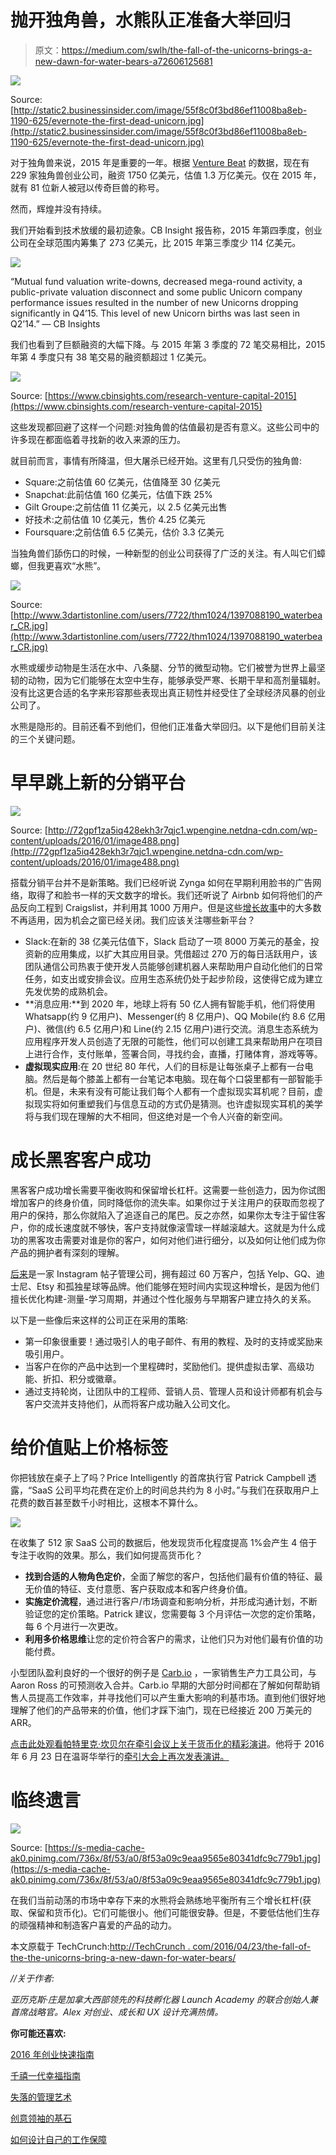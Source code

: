 # 抛开独角兽，水熊队正准备大举回归

> 原文：<https://medium.com/swlh/the-fall-of-the-unicorns-brings-a-new-dawn-for-water-bears-a72606125681>

![](img/e417959173380e5548816ad63404cda3.png)

Source: [http://static2.businessinsider.com/image/55f8c0f3bd86ef11008ba8eb-1190-625/evernote-the-first-dead-unicorn.jpg](http://static2.businessinsider.com/image/55f8c0f3bd86ef11008ba8eb-1190-625/evernote-the-first-dead-unicorn.jpg)

对于独角兽来说，2015 年是重要的一年。根据 [Venture Beat](http://venturebeat.com/2016/01/18/there-are-now-229-unicorn-startups-with-175b-in-funding-and-1-3b-valuation/) 的数据，现在有 229 家独角兽创业公司，融资 1750 亿美元，估值 1.3 万亿美元。仅在 2015 年，就有 81 位新人被冠以传奇巨兽的称号。

然而，辉煌并没有持续。

我们开始看到技术放缓的最初迹象。CB Insight 报告称，2015 年第四季度，创业公司在全球范围内筹集了 273 亿美元，比 2015 年第三季度少 114 亿美元。

![](img/701b5eccce53a5ccb07624ec759f665d.png)

“Mutual fund valuation write-downs, decreased mega-round activity, a public-private valuation disconnect and some public Unicorn company performance issues resulted in the number of new Unicorns dropping significantly in Q4’15\. This level of new Unicorn births was last seen in Q2’14.” — CB Insights

我们也看到了巨额融资的大幅下降。与 2015 年第 3 季度的 72 笔交易相比，2015 年第 4 季度只有 38 笔交易的融资额超过 1 亿美元。

![](img/2da6820da0fde767c62d574548c8825d.png)

Source: [https://www.cbinsights.com/research-venture-capital-2015](https://www.cbinsights.com/research-venture-capital-2015)

这些发现都回避了这样一个问题:对独角兽的估值最初是否有意义。这些公司中的许多现在都面临着寻找新的收入来源的压力。

就目前而言，事情有所降温，但大屠杀已经开始。这里有几只受伤的独角兽:

*   Square:之前估值 60 亿美元，估值降至 30 亿美元
*   Snapchat:此前估值 160 亿美元，估值下跌 25%
*   Gilt Groupe:之前估值 11 亿美元，以 2.5 亿美元出售
*   好技术:之前估值 10 亿美元，售价 4.25 亿美元
*   Foursquare:之前估值 6.5 亿美元，估价 3.3 亿美元

当独角兽们舔伤口的时候，一种新型的创业公司获得了广泛的关注。有人叫它们蟑螂，但我更喜欢“水熊”。

![](img/ab6b826eb4f670fc19c000467aeead41.png)

Source: [http://www.3dartistonline.com/users/7722/thm1024/1397088190_waterbear_CR.jpg](http://www.3dartistonline.com/users/7722/thm1024/1397088190_waterbear_CR.jpg)

水熊或缓步动物是生活在水中、八条腿、分节的微型动物。它们被誉为世界上最坚韧的动物，因为它们能够在太空中生存，能够承受严寒、长期干旱和高剂量辐射。没有比这更合适的名字来形容那些表现出真正韧性并经受住了全球经济风暴的创业公司了。

水熊是隐形的。目前还看不到他们，但他们正准备大举回归。以下是他们目前关注的三个关键问题。

# **早早跳上新的分销平台**

![](img/f2c60ab63f2250dd3c1afa47d827705b.png)

Source: [http://72gpf1za5iq428ekh3r7qjc1.wpengine.netdna-cdn.com/wp-content/uploads/2016/01/image488.png](http://72gpf1za5iq428ekh3r7qjc1.wpengine.netdna-cdn.com/wp-content/uploads/2016/01/image488.png)

搭载分销平台并不是新策略。我们已经听说 Zynga 如何在早期利用脸书的广告网络，取得了和脸书一样的天文数字的增长。我们还听说了 Airbnb 如何将他们的产品反向工程到 Craigslist，并利用其 1000 万用户。但是这些[增长故事](https://growthhackers.com/growth-studies)中的大多数不再适用，因为机会之窗已经关闭。我们应该关注哪些新平台？

*   Slack:在新的 38 亿美元估值下，Slack 启动了一项 8000 万美元的基金，投资新的应用集成，以扩大其应用目录。凭借超过 270 万的每日活跃用户，该团队通信公司热衷于使开发人员能够创建机器人来帮助用户自动化他们的日常任务，如支出或安排会议。应用生态系统仍处于起步阶段，这使得它成为建立先发优势的成熟机会。
*   **消息应用:**到 2020 年，地球上将有 50 亿人拥有智能手机，他们将使用 Whatsapp(约 9 亿用户)、Messenger(约 8 亿用户)、QQ Mobile(约 8.6 亿用户)、微信(约 6.5 亿用户)和 Line(约 2.15 亿用户)进行交流。消息生态系统为应用程序开发人员创造了无限的可能性，他们可以创建工具来帮助用户在项目上进行合作，支付账单，签署合同，寻找约会，直播，打赌体育，游戏等等。
*   **虚拟现实应用**:在 20 世纪 80 年代，人们的目标是让每张桌子上都有一台电脑。然后是每个膝盖上都有一台笔记本电脑。现在每个口袋里都有一部智能手机。但是，未来有没有可能让我们每个人都有一个虚拟现实耳机呢？目前，虚拟现实将如何重塑我们与信息互动的方式仍是猜测。也许虚拟现实耳机的美学将与我们现在理解的大不相同，但这绝对是一个令人兴奋的新空间。

# **成长黑客客户成功**

黑客客户成功增长需要平衡收购和保留增长杠杆。这需要一些创造力，因为你试图增加客户的终身价值，同时降低你的流失率。如果你过于关注用户的获取而忽视了用户的保持，那么你就陷入了追逐自己的尾巴。反之亦然，如果你太专注于留住客户，你的成长速度就不够快，客户支持就像滚雪球一样越滚越大。这就是为什么成功的黑客攻击需要对谁是你的客户，如何对他们进行细分，以及如何让他们成为你产品的拥护者有深刻的理解。

[后来](http://www.later.com)是一家 Instagram 帖子管理公司，拥有超过 60 万客户，包括 Yelp、GQ、迪士尼、Etsy 和孤独星球等品牌。他们能够在短时间内实现这种增长，是因为他们擅长优化构建-测量-学习周期，并通过个性化服务与早期客户建立持久的关系。

以下是一些像后来这样的公司正在采用的策略:

*   第一印象很重要！通过吸引人的电子邮件、有用的教程、及时的支持或奖励来吸引用户。
*   当客户在你的产品中达到一个里程碑时，奖励他们。提供虚拟击掌、高级功能、折扣、积分或徽章。
*   通过支持轮岗，让团队中的工程师、营销人员、管理人员和设计师都有机会与客户交流并支持他们，从而将客户成功融入公司文化。

# **给价值贴上价格标签**

你把钱放在桌子上了吗？Price Intelligently 的首席执行官 Patrick Campbell 透露，“SaaS 公司平均花费在定价上的时间总共约为 8 小时。”与我们在获取用户上花费的数百甚至数千小时相比，这根本不算什么。

![](img/36c3d9a29c23b657786d4bd2773c0f7e.png)

在收集了 512 家 SaaS 公司的数据后，他发现货币化程度提高 1%会产生 4 倍于专注于收购的效果。那么，我们如何提高货币化？

*   **找到合适的人物角色定价**，全面了解您的客户，包括他们最有价值的特征、最无价值的特征、支付意愿、客户获取成本和客户终身价值。
*   **实施定价流程**，通过进行客户/市场调查和影响分析，并形成沟通计划，不断验证您的定价策略。Patrick 建议，您需要每 3 个月评估一次您的定价策略，每 6 个月进行一次更改。
*   **利用多价格思维**让您的定价符合客户的需求，让他们只为对他们最有价值的功能付费。

小型团队盈利良好的一个很好的例子是 [Carb.io](http://carb.io/) ，一家销售生产力工具公司，与 Aaron Ross 的可预测收入合并。Carb.io 早期的大部分时间都在了解如何帮助销售人员提高工作效率，并寻找他们可以产生重大影响的利基市场。直到他们很好地理解了他们的产品带来的价值，他们才踩下油门，现在已经接近 200 万美元的 ARR。

[点击此处观看帕特里克·坎贝尔在牵引会议上关于货币化的精彩演讲](https://www.youtube.com/watch?v=ysQSYBJgx78)。他将于 2016 年 6 月 23 日在温哥华举行的[牵引大会上再次发表演讲。](http://www.tractionconf.io)

# 临终遗言

![](img/fd77a5bc0a057e26e902b01c953467dc.png)

Source: [https://s-media-cache-ak0.pinimg.com/736x/8f/53/a0/8f53a09c9eaa9565e80341dfc9c779b1.jpg](https://s-media-cache-ak0.pinimg.com/736x/8f/53/a0/8f53a09c9eaa9565e80341dfc9c779b1.jpg)

在我们当前动荡的市场中幸存下来的水熊将会熟练地平衡所有三个增长杠杆(获取、保留和货币化)。它们可能很小。他们可能很安静。但是，不要低估他们生存的顽强精神和制造客户喜爱的产品的动力。

本文原载于 TechCrunch:[http://TechCrunch . com/2016/04/23/the-fall-of-the-the-unicorns-bring-a-new-dawn-for-water-bears/](http://techcrunch.com/2016/04/23/the-fall-of-the-unicorns-brings-a-new-dawn-for-water-bears/)

*//关于作者:*

*亚历克斯·庄是加拿大西部领先的科技孵化器 Launch Academy 的联合创始人兼首席战略官。Alex 对创业、成长和 UX 设计充满热情。*

**你可能还喜欢:**

[2016 年创业快速指南](/swlh/the-quick-and-dirty-guide-to-launching-your-startup-in-2015-7213650e5d8d#.45sc6gh9k)

[千禧一代幸福指南](/@alexchuang72/36-truths-that-i-ve-discovered-about-life-efe4c52f7cf2#.848pyrvce)

[失落的管理艺术](/@alexchuang72/the-lost-art-of-management-42356e258181#.jt4i3fmdc)

[创意领袖的基石](/leaders-of-the-future/the-building-blocks-of-creative-leaders-b135df5b0464#.dvn1fh3mi)

[如何设计自己的工作保障](/life-tips/how-to-engineer-your-own-job-security-b5cb32303628#.hidbyqlxw)